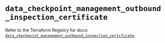# `data_checkpoint_management_outbound_inspection_certificate`

Refer to the Terraform Registry for docs: [`data_checkpoint_management_outbound_inspection_certificate`](https://registry.terraform.io/providers/checkpointsw/checkpoint/2.11.0/docs/data-sources/management_outbound_inspection_certificate).
